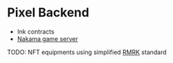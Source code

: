 # Pixel Backend

- Ink contracts
- [Nakama game server](./nakama/)

TODO: NFT equipments using simplified [RMRK](https://github.com/rmrk-team/rmrk-ink) standard
